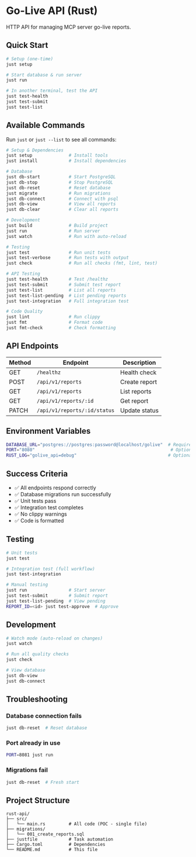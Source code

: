 # Go-Live API (Rust)

HTTP API for managing MCP server go-live reports.

## Quick Start

```bash
# Setup (one-time)
just setup

# Start database & run server
just run

# In another terminal, test the API
just test-health
just test-submit
just test-list
```

## Available Commands

Run `just` or `just --list` to see all commands:

```bash
# Setup & Dependencies
just setup              # Install tools
just install            # Install dependencies

# Database
just db-start           # Start PostgreSQL
just db-stop            # Stop PostgreSQL
just db-reset           # Reset database
just migrate            # Run migrations
just db-connect         # Connect with psql
just db-view            # View all reports
just db-clear           # Clear all reports

# Development
just build              # Build project
just run                # Run server
just watch              # Run with auto-reload

# Testing
just test               # Run unit tests
just test-verbose       # Run tests with output
just check              # Run all checks (fmt, lint, test)

# API Testing
just test-health        # Test /healthz
just test-submit        # Submit test report
just test-list          # List all reports
just test-list-pending  # List pending reports
just test-integration   # Full integration test

# Code Quality
just lint               # Run clippy
just fmt                # Format code
just fmt-check          # Check formatting
```

## API Endpoints

| Method | Endpoint | Description |
|--------|----------|-------------|
| GET | `/healthz` | Health check |
| POST | `/api/v1/reports` | Create report |
| GET | `/api/v1/reports` | List reports |
| GET | `/api/v1/reports/:id` | Get report |
| PATCH | `/api/v1/reports/:id/status` | Update status |

## Environment Variables

```bash
DATABASE_URL="postgres://postgres:password@localhost/golive"  # Required
PORT="8080"                                                    # Optional
RUST_LOG="golive_api=debug"                                   # Optional
```

## Success Criteria

- ✅ All endpoints respond correctly
- ✅ Database migrations run successfully
- ✅ Unit tests pass
- ✅ Integration test completes
- ✅ No clippy warnings
- ✅ Code is formatted

## Testing

```bash
# Unit tests
just test

# Integration test (full workflow)
just test-integration

# Manual testing
just run                # Start server
just test-submit        # Submit report
just test-list-pending  # View pending
REPORT_ID=<id> just test-approve  # Approve
```

## Development

```bash
# Watch mode (auto-reload on changes)
just watch

# Run all quality checks
just check

# View database
just db-view
just db-connect
```

## Troubleshooting

### Database connection fails

```bash
just db-reset  # Reset database
```

### Port already in use

```bash
PORT=8081 just run
```

### Migrations fail

```bash
just db-reset  # Fresh start
```

## Project Structure

```
rust-api/
├── src/
│   └── main.rs         # All code (POC - single file)
├── migrations/
│   └── 001_create_reports.sql
├── justfile            # Task automation
├── Cargo.toml          # Dependencies
└── README.md           # This file
```
